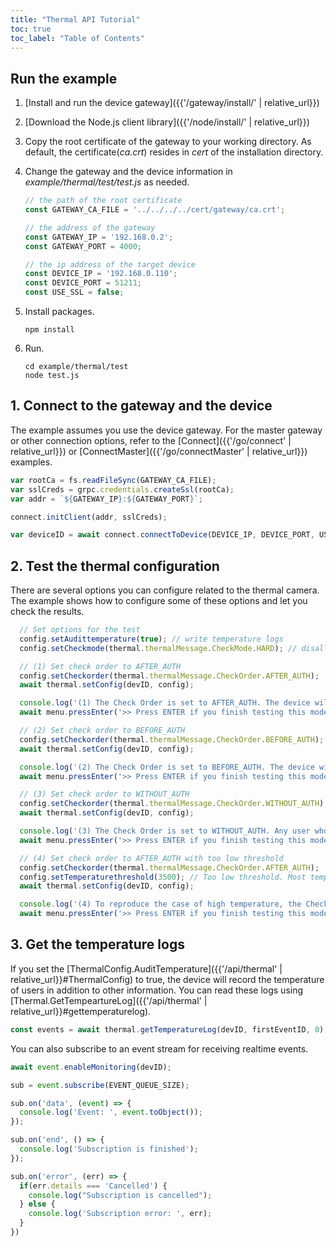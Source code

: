 ```yaml
---
title: "Thermal API Tutorial"
toc: true
toc_label: "Table of Contents"
---
```


## Run the example

1. [Install and run the device gateway]({{'/gateway/install/' | relative_url}})
2. [Download the Node.js client library]({{'/node/install/' | relative_url}})
3. Copy the root certificate of the gateway to your working directory. As default, the certificate(_ca.crt_) resides in _cert_ of the installation directory. 
4. Change the gateway and the device information in _example/thermal/test/test.js_ as needed.
   
    ```javascript
    // the path of the root certificate
    const GATEWAY_CA_FILE = '../../../../cert/gateway/ca.crt';

    // the address of the gateway
    const GATEWAY_IP = '192.168.0.2';
    const GATEWAY_PORT = 4000;

    // the ip address of the target device
    const DEVICE_IP = '192.168.0.110';
    const DEVICE_PORT = 51211;
    const USE_SSL = false;
    ```
5. Install packages.

    ```
    npm install
    ```
6. Run.
   
    ```
    cd example/thermal/test
    node test.js
    ```

## 1. Connect to the gateway and the device

The example assumes you use the device gateway. For the master gateway or other connection options, refer to the [Connect]({{'/go/connect' | relative_url}}) or [ConnectMaster]({{'/go/connectMaster' | relative_url}}) examples.

  ```javascript
  var rootCa = fs.readFileSync(GATEWAY_CA_FILE);
  var sslCreds = grpc.credentials.createSsl(rootCa);
  var addr = `${GATEWAY_IP}:${GATEWAY_PORT}`;

  connect.initClient(addr, sslCreds);

  var deviceID = await connect.connectToDevice(DEVICE_IP, DEVICE_PORT, USE_SSL);
  ```   

## 2. Test the thermal configuration

There are several options you can configure related to the thermal camera. The example shows how to configure some of these options and let you check the results.

```javascript
  // Set options for the test
  config.setAudittemperature(true); // write temperature logs
  config.setCheckmode(thermal.thermalMessage.CheckMode.HARD); // disalllow access when temperature is too high

  // (1) Set check order to AFTER_AUTH
  config.setCheckorder(thermal.thermalMessage.CheckOrder.AFTER_AUTH);
  await thermal.setConfig(devID, config);

  console.log('(1) The Check Order is set to AFTER_AUTH. The device will try to authenticate a user only when the user\'s temperature is within the threshold. Try to authenticate faces.', '\n');
  await menu.pressEnter('>> Press ENTER if you finish testing this mode.\n');

  // (2) Set check order to BEFORE_AUTH
  config.setCheckorder(thermal.thermalMessage.CheckOrder.BEFORE_AUTH);
  await thermal.setConfig(devID, config);

  console.log('(2) The Check Order is set to BEFORE_AUTH. The device will measure the temperature only after successful authentication. Try to authenticate faces.', '\n');
  await menu.pressEnter('>> Press ENTER if you finish testing this mode.\n');

  // (3) Set check order to WITHOUT_AUTH
  config.setCheckorder(thermal.thermalMessage.CheckOrder.WITHOUT_AUTH);
  await thermal.setConfig(devID, config);

  console.log('(3) The Check Order is set to WITHOUT_AUTH. Any user whose temperature is within the threshold will be allowed to access. Try to authenticate faces.', '\n');
  await menu.pressEnter('>> Press ENTER if you finish testing this mode.\n');

  // (4) Set check order to AFTER_AUTH with too low threshold
  config.setCheckorder(thermal.thermalMessage.CheckOrder.AFTER_AUTH);
  config.setTemperaturethreshold(3500); // Too low threshold. Most temperature check will fail
  await thermal.setConfig(devID, config);

  console.log('(4) To reproduce the case of high temperature, the Check Order is set to AFTER_AUTH with the threshold of 35 degree Celsius. Most temperature check will fail, now. Try to authenticate faces.', '\n');
  await menu.pressEnter('>> Press ENTER if you finish testing this mode.\n');    
```

## 3. Get the temperature logs

If you set the [ThermalConfig.AuditTemperature]({{'/api/thermal' | relative_url}}#ThermalConfig) to true, the device will record the temperature of users in addition to other information. You can read these logs using [Thermal.GetTempeartureLog]({{'/api/thermal' | relative_url}}#gettemperaturelog).

  ```javascript
  const events = await thermal.getTemperatureLog(devID, firstEventID, 0);
  ```

You can also subscribe to an event stream for receiving realtime events.

  ```javascript
  await event.enableMonitoring(devID);

  sub = event.subscribe(EVENT_QUEUE_SIZE);

  sub.on('data', (event) => {
    console.log('Event: ', event.toObject());
  });

  sub.on('end', () => {
    console.log('Subscription is finished');
  });

  sub.on('error', (err) => {
    if(err.details === 'Cancelled') {
      console.log("Subscription is cancelled");
    } else {
      console.log('Subscription error: ', err);
    }
  })
  ```

